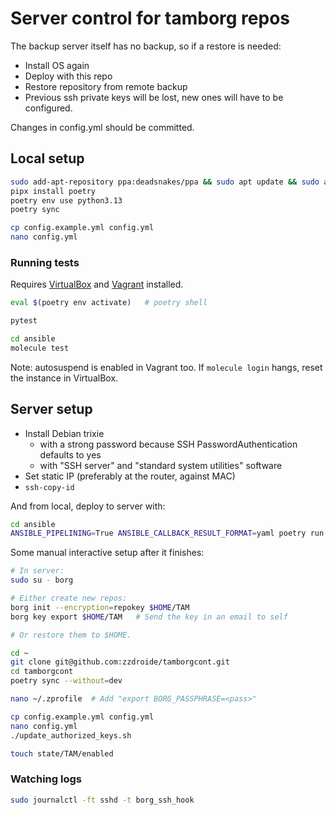# Server control for tamborg repos

The backup server itself has no backup, so if a restore is needed:
- Install OS again
- Deploy with this repo
- Restore repository from remote backup
- Previous ssh private keys will be lost, new ones will have to be configured.

Changes in config.yml should be committed.

## Local setup
```sh
sudo add-apt-repository ppa:deadsnakes/ppa && sudo apt update && sudo apt install python3.13
pipx install poetry
poetry env use python3.13
poetry sync

cp config.example.yml config.yml
nano config.yml
```

### Running tests

Requires [VirtualBox](https://www.virtualbox.org/wiki/Linux_Downloads#Debian-basedLinuxdistributions) and [Vagrant](https://developer.hashicorp.com/vagrant/install?product_intent=vagrant#Linux) installed.

```sh
eval $(poetry env activate)   # poetry shell

pytest

cd ansible
molecule test
```

Note: autosuspend is enabled in Vagrant too. If `molecule login` hangs, reset the instance in VirtualBox.

## Server setup

- Install Debian trixie
  - with a strong password because SSH PasswordAuthentication defaults to yes
  - with "SSH server" and "standard system utilities" software
- Set static IP (preferably at the router, against MAC)
- `ssh-copy-id`

And from local, deploy to server with:
```sh
cd ansible
ANSIBLE_PIPELINING=True ANSIBLE_CALLBACK_RESULT_FORMAT=yaml poetry run ansible-playbook -i t@192.168.0.63, -l t@192.168.0.63 --ask-become-pass playbooks/deploy.yml
```

Some manual interactive setup after it finishes:
```sh
# In server:
sudo su - borg

# Either create new repos:
borg init --encryption=repokey $HOME/TAM
borg key export $HOME/TAM   # Send the key in an email to self

# Or restore them to $HOME.

cd ~
git clone git@github.com:zzdroide/tamborgcont.git
cd tamborgcont
poetry sync --without=dev

nano ~/.zprofile  # Add "export BORG_PASSPHRASE=<pass>"

cp config.example.yml config.yml
nano config.yml
./update_authorized_keys.sh

touch state/TAM/enabled
```

### Watching logs
```sh
sudo journalctl -ft sshd -t borg_ssh_hook
```
